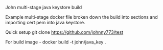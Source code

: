 John multi-stage java keystore build

Example multi-stage docker file broken down the build into sections and importing cert pem into java keystore.

Quick setup
    git clone https://github.com/johnny773/test

For build image
    - docker build -t john/java_key .
